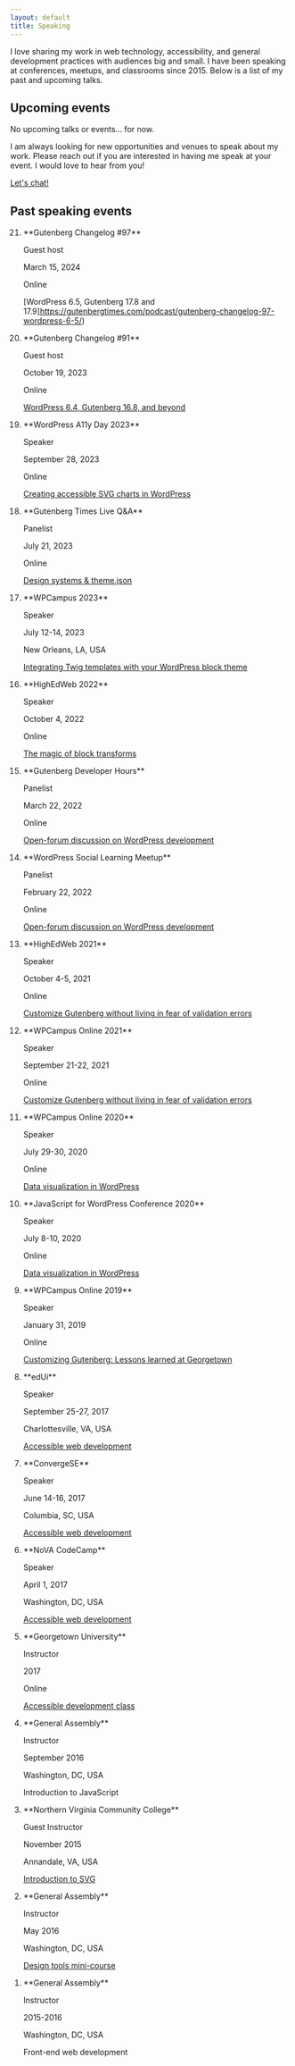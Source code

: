 ```yaml
---
layout: default
title: Speaking
---
```


<section markdown="1" class="speaking-intro" aria-label="Introduction">

I love sharing my work in web technology, accessibility, and general development practices with audiences big and small. I have been speaking at conferences, meetups, and classrooms since 2015. Below is a list of my past and upcoming talks.

</section>



<section markdown="1" class="speaking-upcoming" aria-label="Upcoming events">

<div markdown="1">

## Upcoming events

<div markdown="1">

No upcoming talks or events... for now.

I am always looking for new opportunities and venues to speak about my work. Please reach out if you are interested in having me speak at your event. I would love to hear from you!

<a href="mailto:joni@jhalabi.com" class="button">Let's chat!</a>

</div>

</div>

</section>



<section markdown="1" class="speaking-past" aria-label="Past speaking events">

## Past speaking events

<ol markdown="1" reversed style="counter-reset: events 22;">

<li markdown="1">
**Gutenberg Changelog #97**

Guest host

<span class="ri-calendar-fill"></span> March 15, 2024

<span class="ri-map-pin-2-fill"></span> Online

<span class="ri-volume-up-fill"></span> [WordPress 6.5, Gutenberg 17.8 and 17.9]https://gutenbergtimes.com/podcast/gutenberg-changelog-97-wordpress-6-5/)
</li>


<li markdown="1">
**Gutenberg Changelog #91**

Guest host

<span class="ri-calendar-fill"></span> October 19, 2023

<span class="ri-map-pin-2-fill"></span> Online

<span class="ri-volume-up-fill"></span> [WordPress 6.4, Gutenberg 16.8, and beyond](https://gutenbergtimes.com/podcast/gutenberg-changelog-91-wordpress-6-4-gutenberg-16-8-and-whats-discussed/)
</li>


<li markdown="1">
**WordPress A11y Day 2023**

Speaker

<span class="ri-calendar-fill"></span> September 28, 2023

<span class="ri-map-pin-2-fill"></span> Online

<span class="ri-slideshow-2-fill"></span> [Creating accessible SVG charts in WordPress](https://2023.wpaccessibility.day/sessions/plot-a-course-creating-accessible-svg-charts-in-wordpress/)
</li>


<li markdown="1">
**Gutenberg Times Live Q&A**

Panelist

<span class="ri-calendar-fill"></span> July 21, 2023

<span class="ri-map-pin-2-fill"></span> Online

<span class="ri-volume-up-fill"></span> [Design systems & theme.json](https://www.youtube.com/watch?v=6-Epjq3FYSs)
</li>


<li markdown="1">
**WPCampus 2023**

Speaker

<span class="ri-calendar-fill"></span> July 12-14, 2023

<span class="ri-map-pin-2-fill"></span> New Orleans, LA, USA

<span class="ri-slideshow-2-fill"></span> [Integrating Twig templates with your WordPress block theme](https://2023.wpcampus.org/schedule/make-it-your-own-integrating-twig-templates-with-your-wordpress-block-theme/)
</li>


<li markdown="1">
**HighEdWeb 2022**

Speaker

<span class="ri-calendar-fill"></span> October 4, 2022

<span class="ri-map-pin-2-fill"></span> Online

<span class="ri-slideshow-2-fill"></span> [The magic of block transforms](https://events.highedweb.org/heweb22/session/901722/presto-chango-the-magic-of-block-transforms)
</li>


<li markdown="1">
**Gutenberg Developer Hours**

Panelist

<span class="ri-calendar-fill"></span> March 22, 2022

<span class="ri-map-pin-2-fill"></span> Online

<span class="ri-volume-up-fill"></span> [Open-forum discussion on WordPress development](https://www.youtube.com/watch?v=075y395UOaY)
</li>


<li markdown="1">
**WordPress Social Learning Meetup**

Panelist

<span class="ri-calendar-fill"></span> February 22, 2022

<span class="ri-map-pin-2-fill"></span> Online

<span class="ri-volume-up-fill"></span> [Open-forum discussion on WordPress development](https://youtu.be/VGkvVvlIWEM)
</li>


<li markdown="1">
**HighEdWeb 2021**

Speaker

<span class="ri-calendar-fill"></span> October 4-5, 2021

<span class="ri-map-pin-2-fill"></span> Online

<span class="ri-slideshow-2-fill"></span> [Customize Gutenberg without living in fear of validation errors](https://events.highedweb.org/heweb21/session/559144/dynamic-blocks-ftw-customize-gutenberg-without-living-in-fear-of-validation-errors)
</li>


<li markdown="1">
**WPCampus Online 2021**

Speaker

<span class="ri-calendar-fill"></span> September 21-22, 2021

<span class="ri-map-pin-2-fill"></span> Online

<span class="ri-slideshow-2-fill"></span> [Customize Gutenberg without living in fear of validation errors](https://2021.wpcampus.org/schedule/dynamic-blocks-ftw-customize-gutenberg-without-living-in-fear-of-validation-errors/demand)
</li>


<li markdown="1">
**WPCampus Online 2020**

Speaker

<span class="ri-calendar-fill"></span> July 29-30, 2020

<span class="ri-map-pin-2-fill"></span> Online

<span class="ri-slideshow-2-fill"></span> [Data visualization in WordPress](https://www.youtube.com/watch?v=LBdJstuzEnc)
</li>


<li markdown="1">
**JavaScript for WordPress Conference 2020**

Speaker

<span class="ri-calendar-fill"></span> July 8-10, 2020

<span class="ri-map-pin-2-fill"></span> Online

<span class="ri-slideshow-2-fill"></span> [Data visualization in WordPress](https://javascriptforwp.com/conference/)
</li>


<li markdown="1">
**WPCampus Online 2019**

Speaker

<span class="ri-calendar-fill"></span> January 31, 2019

<span class="ri-map-pin-2-fill"></span> Online

<span class="ri-slideshow-2-fill"></span> [Customizing Gutenberg: Lessons learned at Georgetown](https://online.wpcampus.org/schedule/customizing-gutenberg-lessons-learned-at-georgetown/)
</li>


<li markdown="1">
**edUi**

Speaker

<span class="ri-calendar-fill"></span> September 25-27, 2017

<span class="ri-map-pin-2-fill"></span> Charlottesville, VA, USA

<span class="ri-slideshow-2-fill"></span> [Accessible web development](https://talks.jhalabi.com/accessibility/)
</li>


<li markdown="1">
**ConvergeSE**

Speaker

<span class="ri-calendar-fill"></span> June 14-16, 2017

<span class="ri-map-pin-2-fill"></span> Columbia, SC, USA

<span class="ri-slideshow-2-fill"></span> [Accessible web development](https://talks.jhalabi.com/accessibility/)
</li>


<li markdown="1">
**NoVA CodeCamp**

Speaker

<span class="ri-calendar-fill"></span> April 1, 2017

<span class="ri-map-pin-2-fill"></span> Washington, DC, USA

<span class="ri-slideshow-2-fill"></span> [Accessible web development](https://talks.jhalabi.com/accessibility/)
</li>


<li markdown="1">
**Georgetown University**

Instructor

<span class="ri-calendar-fill"></span> 2017

<span class="ri-map-pin-2-fill"></span> Online

<span class="ri-school-fill"></span> [Accessible development class](https://talks.jhalabi.com/accessibilityclass/)
</li>


<li markdown="1">
**General Assembly**

Instructor

<span class="ri-calendar-fill"></span> September 2016

<span class="ri-map-pin-2-fill"></span> Washington, DC, USA

<span class="ri-school-fill"></span> Introduction to JavaScript
</li>


<li markdown="1">
**Northern Virginia Community College**

Guest Instructor

<span class="ri-calendar-fill"></span> November 2015

<span class="ri-map-pin-2-fill"></span> Annandale, VA, USA

<span class="ri-school-fill"></span> [Introduction to SVG](https://github.com/thatdevgirl/svg-intro)
</li>


<li markdown="1">
**General Assembly**

Instructor

<span class="ri-calendar-fill"></span> May 2016

<span class="ri-map-pin-2-fill"></span> Washington, DC, USA

<span class="ri-school-fill"></span> [Design tools mini-course](https://talks.jhalabi.com/designtools/)
</li>


<li markdown="1">
**General Assembly**

Instructor

<span class="ri-calendar-fill"></span> 2015-2016

<span class="ri-map-pin-2-fill"></span> Washington, DC, USA

<span class="ri-school-fill"></span> Front-end web development
</li>

</ol>

</section>
